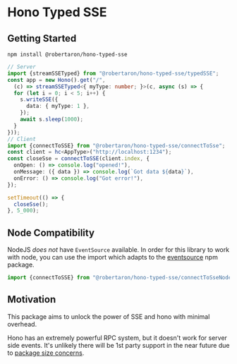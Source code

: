 # Hono Typed SSE

## Getting Started

```shell
npm install @robertaron/hono-typed-sse
```

```ts
// Server
import {streamSSETyped} from "@robertaron/hono-typed-sse/typedSSE";
const app = new Hono().get("/", 
  (c) => streamSSETyped<{ myType: number; }>(c, async (s) => {
  for (let i = 0; i < 5; i++) {
    s.writeSSE({
      data: { myType: 1 },
    });
    await s.sleep(1000);
  }
}));
// Client
import {connectToSSE} from "@robertaron/hono-typed-sse/connectToSse";
const client = hc<AppType>("http://localhost:1234");
const closeSse = connectToSSE(client.index, {
  onOpen: () => console.log("opened!"),
  onMessage: ({ data }) => console.log(`Got data ${data}`),
  onError: () => console.log("Got error!"),
});

setTimeout(() => {
  closeSse();
}, 5_000);
```

## Node Compatibility

NodeJS _does not_ have `EventSource` available. In order for this library to work with node, you can use the import which adapts to the [eventsource](https://www.npmjs.com/package/eventsource) npm package.
```ts
import {connectToSSE} from "@robertaron/hono-typed-sse/connectToSseNode";
```

## Motivation

This package aims to unlock the power of SSE and hono with minimal overhead. 


Hono has an extremely powerful RPC system, but it doesn't work for server side events. It's unlikely there will be 1st party support in the near future due to [package size concerns](https://github.com/honojs/hono/pull/3957#issuecomment-2693310852).

